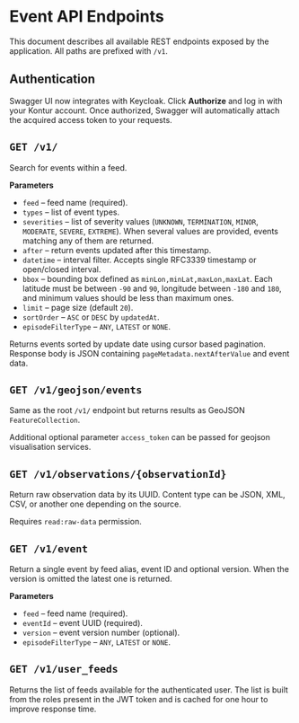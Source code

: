 # Event API Endpoints

This document describes all available REST endpoints exposed by the application. All paths are prefixed with `/v1`.

## Authentication

Swagger UI now integrates with Keycloak. Click **Authorize** and log in with your
Kontur account. Once authorized, Swagger will automatically attach the acquired
access token to your requests.

## `GET /v1/`
Search for events within a feed.

**Parameters**
- `feed` – feed name (required).
- `types` – list of event types.
- `severities` – list of severity values (`UNKNOWN`, `TERMINATION`, `MINOR`, `MODERATE`, `SEVERE`, `EXTREME`).
  When several values are provided, events matching any of them are returned.
- `after` – return events updated after this timestamp.
- `datetime` – interval filter. Accepts single RFC3339 timestamp or open/closed interval.
- `bbox` – bounding box defined as `minLon,minLat,maxLon,maxLat`. Each latitude must
  be between `-90` and `90`, longitude between `-180` and `180`, and minimum values
  should be less than maximum ones.
- `limit` – page size (default `20`).
- `sortOrder` – `ASC` or `DESC` by `updatedAt`.
- `episodeFilterType` – `ANY`, `LATEST` or `NONE`.

Returns events sorted by update date using cursor based pagination. Response body is JSON containing `pageMetadata.nextAfterValue` and event data.

## `GET /v1/geojson/events`
Same as the root `/v1/` endpoint but returns results as GeoJSON `FeatureCollection`.

Additional optional parameter `access_token` can be passed for geojson visualisation services.

## `GET /v1/observations/{observationId}`
Return raw observation data by its UUID. Content type can be JSON, XML, CSV, or another one depending on the source.

Requires `read:raw-data` permission.

## `GET /v1/event`
Return a single event by feed alias, event ID and optional version. When the version is omitted the latest one is returned.

**Parameters**
- `feed` – feed name (required).
- `eventId` – event UUID (required).
- `version` – event version number (optional).
- `episodeFilterType` – `ANY`, `LATEST` or `NONE`.

## `GET /v1/user_feeds`
Returns the list of feeds available for the authenticated user. The list is built from the roles present in the JWT token and is cached for one hour to improve response time.
